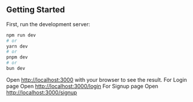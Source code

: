 ## Getting Started

First, run the development server:

```bash
npm run dev
# or
yarn dev
# or
pnpm dev
# or
bun dev
```

Open [http://localhost:3000](http://localhost:3000) with your browser to see the result.
For Login page Open [http://localhost:3000/login](http://localhost:3000/login)
For Signup page Open [http://localhost:3000/signup](http://localhost:3000/signup)
